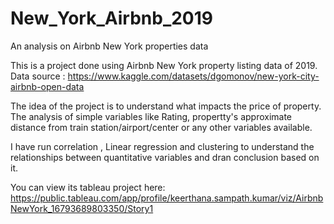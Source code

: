 # New_York_Airbnb_2019
An analysis on Airbnb New York properties data

This is a project done using Airbnb New York property listing data of 2019. Data source : https://www.kaggle.com/datasets/dgomonov/new-york-city-airbnb-open-data

The idea of the project is to understand what impacts the price of property. The analysis of simple variables like Rating, propertty's approximate distance from train station/airport/center or any other variables available.

I have run correlation , Linear regression and clustering to understand the relationships between quantitative variables and dran conclusion based on it.

You can view its tableau project here: https://public.tableau.com/app/profile/keerthana.sampath.kumar/viz/AirbnbNewYork_16793689803350/Story1
